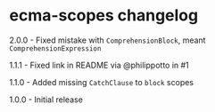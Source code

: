 # ecma-scopes changelog
2.0.0 - Fixed mistake with `ComprehensionBlock`, meant `ComprehensionExpression`

1.1.1 - Fixed link in README via @philippotto in #1

1.1.0 - Added missing `CatchClause` to `block` scopes

1.0.0 - Initial release
